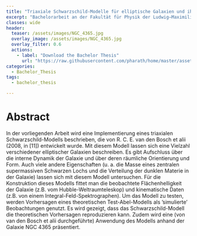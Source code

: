 ```yaml
---
title: "Triaxiale Schwarzschild-Modelle für elliptische Galaxien und ihre Anwendung auf NGC 4365"
excerpt: "Bachelorarbeit an der Fakultät für Physik der Ludwig–Maximilians–Universität München."
classes: wide
header:
  teaser: /assets/images/NGC_4365.jpg
  overlay_image: /assets/images/NGC_4365.jpg
  overlay_filter: 0.6
  actions:
    - label: "Download the Bachelor Thesis"
      url: "https://raw.githubusercontent.com/pharath/home/master/assets/pdfs/Bachelorarbeit_Pharath_Palesuvaran_final.pdf"
categories:
  - Bachelor_Thesis
tags:
  - bachelor_thesis

---
```


# Abstract 

In der vorliegenden Arbeit wird eine Implementierung eines triaxialen Schwarzschild-Modells beschrieben, die von R. C. E. van den Bosch et alii (2008, in [11]) entwickelt wurde. Mit diesem Modell lassen sich eine Vielzahl verschiedener elliptischer Galaxien beschreiben. Es gibt Aufschluss über die interne Dynamik der Galaxie und über deren räumliche Orientierung und Form. Auch viele andere Eigenschaften (u. a. die Masse eines zentralen supermassiven Schwarzen Lochs und die Verteilung der dunklen Materie in der Galaxie) lassen sich mit diesem Modell untersuchen. Für die Konstruktion dieses Modells fittet man die beobachtete Flächenhelligkeit der Galaxie (z.B. vom Hubble-Weltraumteleskop) und kinematische Daten (z.B. von einem Integral-Feld-Spektrographen). Um das Modell zu testen, werden Vorhersagen eines theoretischen Test-Abel-Modells als ’simulierte’ Beobachtungen genutzt. Es wird gezeigt, dass das Schwarzschild-Modell die theoretischen Vorhersagen reproduzieren kann. Zudem wird eine (von van den Bosch et alii durchgeführte) Anwendung des Modells anhand der Galaxie NGC 4365 präsentiert.
